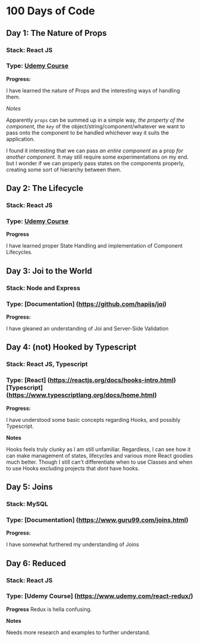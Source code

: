 # 100 Days of Code

## Day 1: The Nature of Props

### Stack: React JS

### Type: [Udemy Course](https://www.udemy.com/react-redux/)

**Progress:**

I have learned the nature of Props and the interesting ways of handling them.

_Notes_

Apparently `props` can be summed up in a simple way, _the property of the component, the `key`_ of the object/string/component/whatever we want to pass onto the component to be handled whichever way it suits the application.

I found it interesting that we can pass _an entire component_ as a prop _for another component_. It may still require some experimentations on my end. but I wonder if we can properly pass states on the components properly, creating some sort of hierarchy between them.

## Day 2: The Lifecycle

### Stack: React JS

### Type: [Udemy Course](https://www.udemy.com/react-redux/)

**Progress**

I have learned proper State Handling and implementation of Component Lifecycles.


## Day 3: Joi to the World

### Stack: Node and Express

### Type: [Documentation] (https://github.com/hapijs/joi)

**Progress:** 

I have gleaned an understanding of Joi and Server-Side Validation


## Day 4: (not) Hooked by Typescript

### Stack: React JS, Typescript

### Type: [React] (https://reactjs.org/docs/hooks-intro.html) [Typescript] (https://www.typescriptlang.org/docs/home.html)

**Progress:**

I have understood some basic concepts regarding Hooks, and possibly Typescript. 

__Notes__

Hooks feels truly clunky as I am still unfamiliar. Regardless, I can see how it can make management of states, lifecycles and various more React goodies much better. Though I still can't differentiate when to use Classes and when to use Hooks excluding projects that *dont* have hooks.


## Day 5: Joins

### Stack: MySQL

### Type: [Documentation] (https://www.guru99.com/joins.html)

**Progress:**

I have somewhat furthered my understanding of Joins

## Day 6: Reduced

### Stack: React JS

### Type: [Udemy Course] (https://www.udemy.com/react-redux/)

**Progress**
Redux is hella confusing.

__Notes__

Needs more research and examples to further understand.

